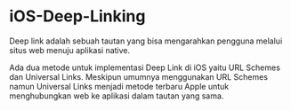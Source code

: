 # iOS-Deep-Linking
Deep link adalah sebuah tautan yang bisa mengarahkan pengguna melalui situs web menuju aplikasi native. 

Ada dua metode untuk implementasi Deep Link di iOS yaitu URL Schemes dan Universal Links. Meskipun umumnya menggunakan URL Schemes namun Universal Links menjadi metode terbaru Apple untuk menghubungkan web ke aplikasi dalam tautan yang sama.

